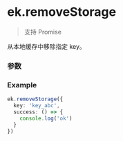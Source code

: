 # ek.removeStorage

> <Icon type="success" /> 支持 Promise

从本地缓存中移除指定 key。

### 参数

<Props :data="props" options />

### Example

```ts
ek.removeStorage({
  key: 'key_abc',
  success: () => {
    console.log('ok')
  }
})
```

<script setup>
const props = [
    {
        name: "key", 
        type: "string",
        default: "",
        required: true, 
        desc: "本地缓存中指定的 key"
    },
]
</script>
